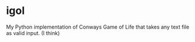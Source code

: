 # igol
My Python implementation of Conways Game of Life that takes any text file as valid input. (I think)
